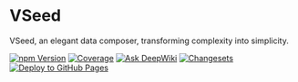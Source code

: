 # VSeed

VSeed, an elegant data composer, transforming complexity into simplicity.

[![npm Version](https://img.shields.io/npm/v/@visactor/vseed.svg)](https://www.npmjs.com/package/@visactor/vseed)
[![Coverage](https://img.shields.io/badge/Coverage-95.08%25-brightgreen.svg)](https://github.com/VisActor/VSeed/actions/workflows/coverage.yml)
[![Ask DeepWiki](https://deepwiki.com/badge.svg)](https://deepwiki.com/VisActor/VSeed)
[![Changesets](https://github.com/VisActor/VSeed/actions/workflows/changesets.yml/badge.svg)](https://github.com/VisActor/VSeed/actions/workflows/changesets.yml)
[![Deploy to GitHub Pages](https://github.com/VisActor/VSeed/actions/workflows/deploy.yml/badge.svg)](https://visactor.github.io/VSeed/)
